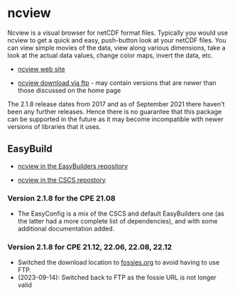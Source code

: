 # ncview

Ncview is a visual browser for netCDF format files. Typically you would use
ncview to get a quick and easy, push-button look at your netCDF files. You
can view simple movies of the data, view along various dimensions, take a
look at the actual data values, change color maps, invert the data, etc.

  * [ncview web site](http://meteora.ucsd.edu/~pierce/ncview_home_page.html)

  * [ncview download via ftp](ftp://cirrus.ucsd.edu/pub/ncview/) - may contain
    versions that are newer than those discussed on the home page

The 2.1.8 release dates from 2017 and as of September 2021 there haven't been
any further releases. Hence there is no guarantee that this package can be
supported in the future as it may become incompatible with newer versions of
libraries that it uses.


## EasyBuild

  * [ncview in the EasyBuilders repository](https://github.com/easybuilders/easybuild-easyconfigs/tree/main/easybuild/easyconfigs/n/ncview)

  * [ncview in the CSCS repostory](https://github.com/eth-cscs/production/tree/master/easybuild/easyconfigs/n/ncview)


### Version 2.1.8 for the CPE 21.08

  * The EasyConfig is a mix of the CSCS and default EasyBuilders one (as the latter
    had a more complete list of dependencies), and with some additional documentation
    added.


### Version 2.1.8 for CPE 21.12, 22.06, 22.08, 22.12

   * Switched the download location to [fossies.org](https://fossies.org/linux/misc/ncview-2.1.8.tar.gz/)
     to avoid having to use FTP.
   * (2023-09-14): Switched back to FTP as the fossie URL is not longer valid 
